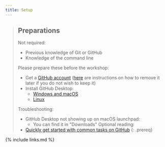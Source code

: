 ```yaml
---
title: Setup
---
```

> ## Preparations
>
> Not required:
> - Previous knowledge of Git or GitHub
> - Knowledge of the command line
> 
> Please prepare these before the workshop:
> - Get a [GitHub account](https://github.com/join)
>   ([here](https://docs.github.com/en/github/setting-up-and-managing-your-github-user-account/deleting-your-user-account)
>   are instructions on how to remove it later if you do not wish to keep it)
> - Install GitHub Desktop:
>   - [Windows and macOS](https://desktop.github.com/)
>   - [Linux](https://github.com/shiftkey/desktop/blob/linux/README.md)
>
> Troubleshooting:
>   - GitHub Desktop not showing up on macOS launchpad:
>     - You can find it in "Downloads"
> Optional reading:
> - [Quickly get started with common tasks on GitHub](https://help.github.com/en/github/getting-started-with-github/quickstart)
{: .prereq}


{% include links.md %}
